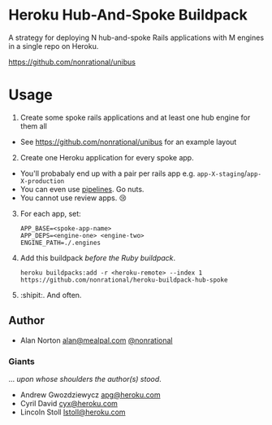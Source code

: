 # Heroku Hub-And-Spoke Buildpack

A strategy for deploying N hub-and-spoke Rails applications with M engines in a single repo on Heroku.

https://github.com/nonrational/unibus

# Usage

1. Create some spoke rails applications and at least one hub engine for them all
  - See https://github.com/nonrational/unibus for an example layout
2. Create one Heroku application for every spoke app.
  - You'll probabaly end up with a pair per rails app e.g. `app-X-staging`/`app-X-production`
  - You can even use [pipelines](https://devcenter.heroku.com/articles/pipelines). Go nuts.
  - You cannot use review apps. :cry:
3. For each app, set:

    ```
    APP_BASE=<spoke-app-name>
    APP_DEPS=<engine-one> <engine-two>
    ENGINE_PATH=./.engines
    ```

4. Add this buildpack _before the Ruby buildpack_.

    ```
    heroku buildpacks:add -r <heroku-remote> --index 1 https://github.com/nonrational/heroku-buildpack-hub-spoke
    ```

5. :shipit:. And often.

## Author

- Alan Norton <alan@mealpal.com> [@nonrational](https://github.com/nonrational)

### Giants

... _upon whose shoulders the author(s) stood_.

- Andrew Gwozdziewycz <apg@heroku.com>
- Cyril David <cyx@heroku.com>
- Lincoln Stoll <lstoll@heroku.com>
